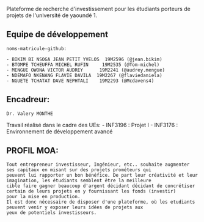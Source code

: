 Plateforme de recherche d'investissement pour les étudiants porteurs de projets de l'université de yaoundé 1.

Equipe de développement
----------------------- 

    noms-matricule-github:

	- BIKIM BI NSOGA JEAN PETIT YVELOS  19M2596 (@jean.bikim)
	- BTOMPE TCHEUFFA MICHEL RUFIN     19M2535 (@Tom-michel)
	- MENGUE OWONA VICTOR AUDREY	  19M2241 (@audrey.mengue)
	- NDEMAFO NKENANG FLAVIE DAVILA  19M2267 (@flaviedaniela)
	- NGUETE TCHATAT DAVE NEPHTALI	  19M2293 (@Mcdavens4)
	
Encadreur:
----------

	Dr. Valery MONTHE

Travail réalisé dans le cadre des UEs:
	- INF3196 : Projet I 
	- INF3176 : Environnement de développement avancé



PROFIL MOA:
-----------

	Tout entrepreneur investisseur, Ingénieur, etc.. souhaite augmenter ses capitaux en misant sur des projets prométeurs qui 
	peuvent lui rapporter un bon bénéfice. De part leur créativité et leur imagination, les étudiants semblent être la meilleure 
	cible faire gagner beaucoup d'argent décidant décidant de concrétiser certain de leurs projets en y fournissant les fonds (investir) 
	pour la mise en production.
	Il est donc nécessaire de disposer d'une plateforme, où les etudiants peuvent venir y exposer leurs idées de projets aux 
	yeux de potentiels investisseurs.
